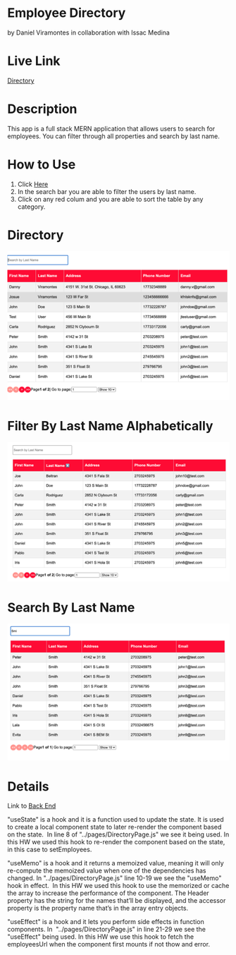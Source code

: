 # Employee Directory
by Daniel Viramontes in collaboration with Issac Medina 

# Live Link
<a href="https://employee-directory12345.herokuapp.com/directory">Directory</a>

# Description 
<p>This app is a full stack MERN application that allows users to search for employees. You can filter through all properties and search by last name.</p>

# How to Use
1. Click <a href="https://employee-directory12345.herokuapp.com/directory">Here</a>
2. In the search bar you are able to filter the users by  last name. 
3. Click on any red colum and you are able to sort the table by any category.  

# Directory 
![Directory](data.png)

# Filter By Last Name Alphabetically 
![FilterB By Last Name ](filterbylastname.png)

# Search By Last Name
![searchbylastname](searchbylastname.png)

# Details 
Link to <a href="https://github.com/danielviram/employee-directory-back-end">Back End</a>

"useState" is a hook and it is a function used to update the state. It is used to create a local component state to later re-render the component based on the state.  In line 8 of "../pages/DirectoryPage.js" we see it being used. In this HW we used this hook to re-render the component based on the state, in this case to setEmployees. 

"useMemo" is a hook and it returns a memoized value, meaning it will only re-compute the memoized value when one of the dependencies has changed. In "../pages/DirectoryPage.js" line 10-19 we see the "useMemo" hook in effect.  In this HW we used this hook to use the memorized or cache the array to increase the performance of the component. The Header property has the string for the names that’ll be displayed, and the accessor property is the property name that’s in the array entry objects.

"useEffect" is a hook and it lets you perform side effects in function components. In  "../pages/DirectoryPage.js" in line 21-29 we see the "useEffect" being used. In this HW we use this hook to fetch the employeesUrl when the component first mounts if not thow and error. 


